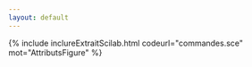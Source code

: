 ```yaml
---
layout: default
---
```


{% include inclureExtraitScilab.html codeurl="commandes.sce" mot="AttributsFigure" %}

